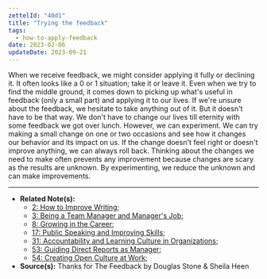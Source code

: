 ```yaml
---
zettelId: "40d1"
title: "Trying the feedback"
tags:
  - how-to-apply-feedback
date: 2023-02-06
updateDate: 2023-09-21
---
```


When we receive feedback, we might consider applying it fully or declining it. It often looks like a 0 or 1 situation; take it or leave it. Even when we try to find the middle ground, it comes down to picking up what's useful in feedback (only a small part) and applying it to our lives. If we're unsure about the feedback, we hesitate to take anything out of it. But it doesn't have to be that way. We don't have to change our lives till eternity with some feedback we got over lunch. However, we can experiment. We can try making a small change on one or two occasions and see how it changes our behavior and its impact on us. If the change doesn't feel right or doesn't improve anything, we can always roll back. Thinking about the changes we need to make often prevents any improvement because changes are scary as the results are unknown. By experimenting, we reduce the unknown and can make improvements.

---

- **Related Note(s):**
  - [2: How to Improve Writing](/notes/2/);
  - [3: Being a Team Manager and Manager's Job](/notes/3/);
  - [8: Growing in the Career](/notes/8/);
  - [17: Public Speaking and Improving Skills](/notes/17/);
  - [31: Accountability and Learning Culture in Organizations](/notes/31/);
  - [53: Guiding Direct Reports as Manager](/notes/53/);
  - [54: Creating Open Culture at Work](/notes/54/);
- **Source(s):** Thanks for The Feedback by Douglas Stone & Sheila Heen
